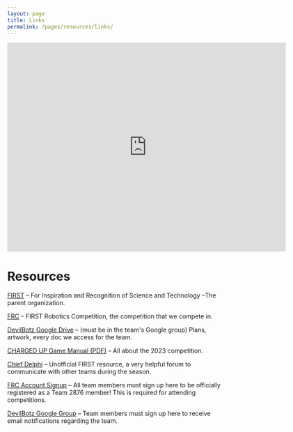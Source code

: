 ```yaml
---
layout: page
title: Links
permalink: /pages/resources/links/
---
```

<div class="entry-content" itemprop="text">
  <div class="row footer-pad">
    <div class="col-md-12">
      <div class="Flexible-container"><iframe
        src="https://mapsengine.google.com/map/embed?mid=zwxcX9v-WLCw.kLlG4CfLdTCY" width="640" height="480"
        frameborder="0"></iframe></div>
      <h1>Resources</h1>
      <p><a href="http://www.firstinspires.org" target="_blank">FIRST</a> &#8211; For Inspiration and Recognition of Science and Technology &#8211;The parent organization.</p>
      <p><a href="https://www.firstinspires.org/robotics/frc">FRC</a> &#8211; FIRST Robotics Competition, the competition that we compete in.</p>
      <p><a href="https://drive.google.com/drive/u/0/folders/0AHn98DdEIogOUk9PVA?usp=sharing"
        target="_blank">DevilBotz Google Drive</a> &#8211; (must be in the team's Google group) Plans, artwork, every doc we access for the team.</p>
      <p><a href="https://firstfrc.blob.core.windows.net/frc2023/Manual/2023FRCGameManual.pdf" rel="noopener"
        target="_blank">CHARGED UP Game Manual (PDF)</a> &#8211; All about the 2023 competition.</p>
      <p><a href="http://www.chiefdelphi.com/forums/portal.php">Chief Delphi</a> &#8211; Unofficial FIRST resource, a very helpful forum to communicate with other teams during the season.</p>
      <p><a href="https://my.firstinspires.org/AccountManager/Account/Register" target="_blank">FRC Account Signup</a> &#8211; All team members must sign up here to be officially registered as a Team 2876 member! This is required for attending competitions.</p>
      <p><a href="https://groups.google.com/g/devilbotz-team">DevilBotz Google Group</a> &#8211; Team members must sign up here to receive email notifications regarding the team.</p>
    </div>
  </div>
</div>
